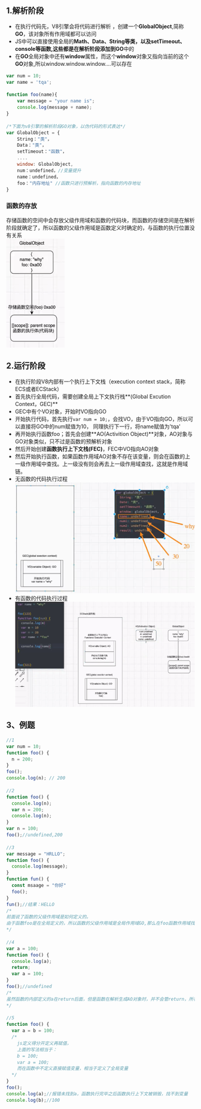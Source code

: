 ## 1.解析阶段

* 在执行代码先，V8引擎会将代码进行解析 ，创建一个**GlobalObject**,简称**GO**，该对象所有作用域都可以访问
* JS中可以直接使用全局的**Math、Data、String等类，**以及**setTimeout、console等函数,**这些都是在解析阶段添加到**GO**中的
* 在**GO**全局对象中还有**window**属性，而这个**window**对象又指向当前的这个**GO**对象,所以window.window.window....可以存在

```js
var num = 10;
var name = 'tqa';

function foo(name){
    var message = "your name is";
    console.log(message + name);
}

/*下面为v8引擎的解析阶段GO对象，以伪代码的形式表达*/
var GlobalObject = {
	String："类"，
    Data："类"，
    setTimeout："函数"，
    ....
    window: GlobalObject,
    num：undefined，//变量提升
    name：undefined，
    foo："内存地址" //函数只进行预解析，指向函数的内存地址
}
```

### 函数的存放

存储函数的空间中会存放父级作用域和函数的代码块，而函数的存储空间是在解析阶段就确定了，所以函数的父级作用域是函数定义时确定的，与函数的执行位置没有关系<br>![image-20220114154846349](image-20220114154846349.png)



## 2.运行阶段

* 在执行阶段V8内部有一个执行上下文栈（execution context stack，简称ECS或者ECStack）
* 首先执行全局代码，需要创建全局上下文执行栈**(Global Excution Context，GEC)**
* GEC中有个VO对象，开始时VO指向GO
* 开始执行代码，首先执行`var num = 10;`，会找VO，由于VO指向GO，所以可以直接将GO中的num赋值为10，
  同理执行下一行，将name赋值为'tqa'
* 再开始执行函数foo；首先会创建**AO(Activition Object)**对象，AO对象与GO对象类似，只不过是函数的预解析对象
* 然后开始创建**函数执行上下文栈(FEC)**，FEC中VO指向AO对象
* 然后开始执行函数，如果函数作用域AO对象不存在该变量，则会在函数的上一级作用域中查找。上一级没有则会再去上一级作用域查找，这就是作用域链。
* 无函数的代码执行过程![image-20220113145900150](image-20220113145900150.png)
* 有函数的代码执行过程![image-20220114155856503](image-20220114155856503.png)

## 3、例题

```js
//1
var num = 10;
function foo() {
  n = 200;
}
foo();
console.log(n); // 200

//2
function foo() {
  console.log(n);
  var n = 200;
  console.log(n);
}
var n = 100;
foo();//undefined,200

//3
var message = "HRLLO";
function foo() {
  console.log(message);
}
function fun() {
  const msaage = "你好"
  foo();
}
fun();//结果：HELLO
/*
前面说了函数的父级作用域是如何定义的。
由于函数foo是在全局定义的，所以函数的父级作用域是全局作用域GO,那么在foo函数作用域找不到message，则会去全局作用域查找
*/

//4
var a = 100;
function foo() {
  console.log(a);
  return;
  var a = 100;
}
foo();//undefined
/*
虽然函数的内部定义的a在return后面，但是函数在解析生成AO对象时，并不会管return，所有的变量都会解析，之后执行阶段才会解析
*/

//5
function foo() {
  var a = b = 100;
  /* 
    js定义得分开定义再赋值，
    上面的写法相当于：
    b = 100;
    var a = 100;
    而在函数中不定义直接赋值变量，相当于定义了全局变量
  */
}
foo();
console.log(a);//报错未找到a，函数执行完毕之后函数执行上下文被销毁，找不到变量
console.log(b);//100
```




